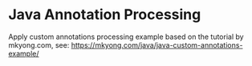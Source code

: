 # Java Annotation Processing

Apply custom annotations processing example based on the tutorial by mkyong.com, see: 
https://mkyong.com/java/java-custom-annotations-example/